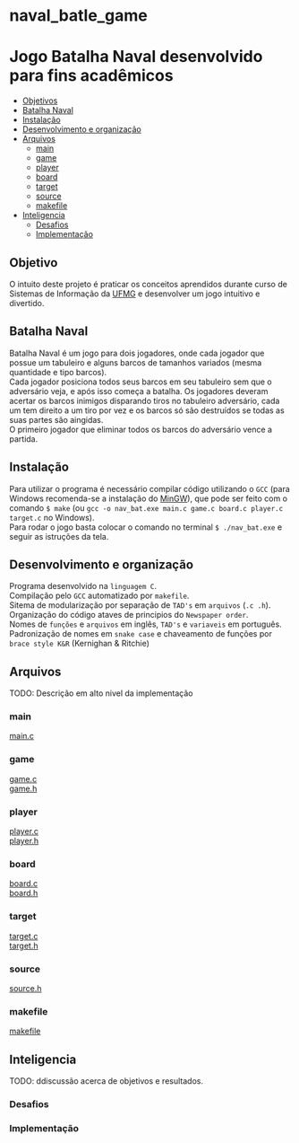 # naval_batle_game

# Jogo Batalha Naval desenvolvido para fins acadêmicos

* [Objetivos](#objetivos)
* [Batalha Naval](#batalha-naval)
* [Instalação](#instalação)
* [Desenvolvimento e organização](#desenvolvimento-e-organização)
* [Arquivos](#arquivos)
    * [main](#main)
    * [game](#game)
    * [player](#player)
    * [board](#board)
    * [target](#target)
    * [source](#source)
    * [makefile](#makefile)
* [Inteligencia](#inteligencia)
    * [Desafios](#desafios)
    * [Implementação](#implementação)

## Objetivo
O intuito  deste projeto é praticar os conceitos aprendidos durante curso de Sistemas de Informação da [UFMG](https://www.ufmg.br/) e desenvolver um jogo intuitivo e divertido.

## Batalha Naval
Batalha Naval é um jogo para dois jogadores, onde cada jogador que possue um tabuleiro e alguns barcos de tamanhos variados (mesma quantidade e tipo barcos).</br>
Cada jogador posiciona todos seus barcos em seu tabuleiro sem que o adversário veja, e após isso começa a batalha. Os jogadores
deveram acertar os barcos inimigos disparando tiros no tabuleiro adversário, cada um tem direito a um tiro por vez e os barcos só são destruídos se todas as suas partes são aingidas.</br>
O primeiro jogador que eliminar todos os barcos do adversário vence a partida.

## Instalação
Para utilizar o programa é necessário compilar código utilizando o `GCC` (para Windows recomenda-se a instalação do  [MinGW](https://sourceforge.net/projects/mingw/files/)), que pode ser feito com o comando `$ make` (ou `gcc -o nav_bat.exe main.c game.c board.c player.c target.c` no Windows).</br>
Para rodar o jogo basta colocar o comando no terminal `$ ./nav_bat.exe` e seguir as istruções da tela.  

## Desenvolvimento e organização
Programa desenvolvido na `linguagem C`.</br>
Compilação pelo `GCC` automatizado por `makefile`.</br>
Sitema de modularização por separação de `TAD's` em `arquivos` (`.c .h`).</br>
Organização do código ataves de principios do `Newspaper order`.</br>
Nomes de `funções` e `arquivos` em inglês, `TAD's` e `variaveis` em português.</br>
Padronização de nomes em `snake case` e chaveamento de funções por `brace style K&R` (Kernighan & Ritchie)

## Arquivos
TODO: Descrição em alto nivel da implementação
### main
[main.c](src/main.c)
### game
[game.c](src/game.c)</br>
[game.h](src/game.h)
### player
[player.c](src/player.c)</br>
[player.h](src/player.h)
### board
[board.c](src/board.c)</br>
[board.h](src/board.h)
### target
[target.c](src/target.c)</br>
[target.h](src/target.h)
### source
[source.h](src/source.h)
### makefile
[makefile](makefile)

## Inteligencia
TODO: ddiscussão acerca de objetivos e resultados.
### Desafios
### Implementação
